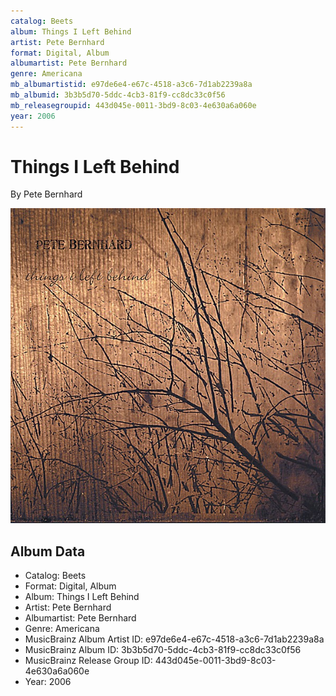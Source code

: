 ```yaml
---
catalog: Beets
album: Things I Left Behind
artist: Pete Bernhard
format: Digital, Album
albumartist: Pete Bernhard
genre: Americana
mb_albumartistid: e97de6e4-e67c-4518-a3c6-7d1ab2239a8a
mb_albumid: 3b3b5d70-5ddc-4cb3-81f9-cc8dc33c0f56
mb_releasegroupid: 443d045e-0011-3bd9-8c03-4e630a6a060e
year: 2006
---
```


# Things I Left Behind

By Pete Bernhard

![](../../assets/beetscovers/Pete_Bernhard-Things_I_Left_Behind.jpg)

## Album Data

- Catalog: Beets
- Format: Digital, Album
- Album: Things I Left Behind
- Artist: Pete Bernhard
- Albumartist: Pete Bernhard
- Genre: Americana
- MusicBrainz Album Artist ID: e97de6e4-e67c-4518-a3c6-7d1ab2239a8a
- MusicBrainz Album ID: 3b3b5d70-5ddc-4cb3-81f9-cc8dc33c0f56
- MusicBrainz Release Group ID: 443d045e-0011-3bd9-8c03-4e630a6a060e
- Year: 2006

